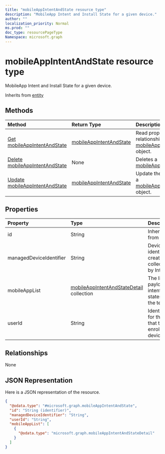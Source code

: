 ```yaml
---
title: "mobileAppIntentAndState resource type"
description: "MobileApp Intent and Install State for a given device."
author: ""
localization_priority: Normal
ms.prod: ""
doc_type: resourcePageType
Namespace: microsoft.graph
---
```



# mobileAppIntentAndState resource type

MobileApp Intent and Install State for a given device.


Inherits from [entity](../resources/entity.md)

## Methods
|Method|Return Type|Description|
|:---|:---|:---|
|[Get mobileAppIntentAndState](../api/mobileappintentandstate-get.md)|[mobileAppIntentAndState](../resources/mobileAppIntentAndState.md)|Read properties and relationships of the [mobileAppIntentAndState](../resources/mobileappintentandstate.md) object.|
|[Delete mobileAppIntentAndState](../api/mobileappintentandstate-delete.md)|None|Deletes a [mobileAppIntentAndState](../resources/mobileappintentandstate.md).|
|[Update mobileAppIntentAndState](../api/mobileappintentandstate-update.md)|[mobileAppIntentAndState](../resources/mobileAppIntentAndState.md)|Update the properties of a [mobileAppIntentAndState](../resources/mobileappintentandstate.md) object.|

## Properties
|Property|Type|Description|
|:---|:---|:---|
|id|String| Inherited from [entity](../resources/entity.md)|
|managedDeviceIdentifier|String|Device identifier created or collected by Intune.|
|mobileAppList|[mobileAppIntentAndStateDetail](../resources/mobileAppIntentAndStateDetail.md) collection|The list of payload intents and states for the tenant.|
|userId|String|Identifier for the user that tried to enroll the device.|

## Relationships
None

## JSON Representation
Here is a JSON representation of the resource.
<!-- {
  "blockType": "resource",
  "keyProperty": "id",
  "@odata.type": "microsoft.graph.mobileAppIntentAndState",
  "baseType": "microsoft.graph.entity",
  "openType": false
}
-->
``` json
{
  "@odata.type": "#microsoft.graph.mobileAppIntentAndState",
  "id": "String (identifier)",
  "managedDeviceIdentifier": "String",
  "userId": "String",
  "mobileAppList": [
    {
      "@odata.type": "microsoft.graph.mobileAppIntentAndStateDetail"
    }
  ]
}
```

